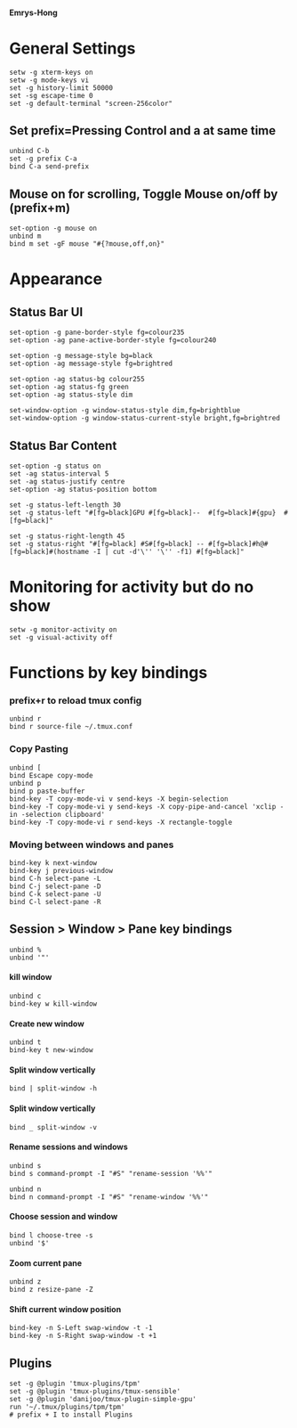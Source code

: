 #### Emrys-Hong

# General Settings
    setw -g xterm-keys on
    setw -g mode-keys vi
    set -g history-limit 50000
    set -sg escape-time 0
    set -g default-terminal "screen-256color"
## Set prefix=Pressing Control and a at same time
    unbind C-b
    set -g prefix C-a
    bind C-a send-prefix
## Mouse on for scrolling, Toggle Mouse on/off by (prefix+m)
    set-option -g mouse on
    unbind m
    bind m set -gF mouse "#{?mouse,off,on}"

# Appearance
## Status Bar UI
    set-option -g pane-border-style fg=colour235
    set-option -ag pane-active-border-style fg=colour240

    set-option -g message-style bg=black
    set-option -ag message-style fg=brightred

    set-option -ag status-bg colour255
    set-option -ag status-fg green 
    set-option -ag status-style dim

    set-window-option -g window-status-style dim,fg=brightblue
    set-window-option -g window-status-current-style bright,fg=brightred


## Status Bar Content
    set-option -g status on
    set -ag status-interval 5
    set -ag status-justify centre
    set-option -ag status-position bottom

    set -g status-left-length 30
    set -g status-left "#[fg=black]GPU #[fg=black]--  #[fg=black]#{gpu}  #[fg=black]"

    set -g status-right-length 45
    set -g status-right "#[fg=black] #S#[fg=black] -- #[fg=black]#h@#[fg=black]#(hostname -I | cut -d'\'' '\'' -f1) #[fg=black]"

# Monitoring for activity but do no show
    setw -g monitor-activity on
    set -g visual-activity off


# Functions by key bindings

### prefix+r to reload tmux config
    unbind r
    bind r source-file ~/.tmux.conf

### Copy Pasting
    unbind [
    bind Escape copy-mode
    unbind p
    bind p paste-buffer
    bind-key -T copy-mode-vi v send-keys -X begin-selection
    bind-key -T copy-mode-vi y send-keys -X copy-pipe-and-cancel 'xclip -in -selection clipboard'
    bind-key -T copy-mode-vi r send-keys -X rectangle-toggle

### Moving between windows and panes
    bind-key k next-window
    bind-key j previous-window
    bind C-h select-pane -L
    bind C-j select-pane -D
    bind C-k select-pane -U
    bind C-l select-pane -R

## Session > Window > Pane key bindings
    unbind %
    unbind '"'
#### kill window
    unbind c
    bind-key w kill-window
#### Create new window
    unbind t
    bind-key t new-window

#### Split window vertically
    bind | split-window -h
#### Split window vertically
    bind _ split-window -v

#### Rename sessions and windows
    unbind s
    bind s command-prompt -I "#S" "rename-session '%%'"

    unbind n
    bind n command-prompt -I "#S" "rename-window '%%'"

#### Choose session and window
    bind l choose-tree -s
    unbind '$'

#### Zoom current pane
    unbind z
    bind z resize-pane -Z

#### Shift current window position
    bind-key -n S-Left swap-window -t -1
    bind-key -n S-Right swap-window -t +1

## Plugins
    set -g @plugin 'tmux-plugins/tpm'
    set -g @plugin 'tmux-plugins/tmux-sensible'
    set -g @plugin 'danijoo/tmux-plugin-simple-gpu'
    run '~/.tmux/plugins/tpm/tpm'
    # prefix + I to install Plugins
